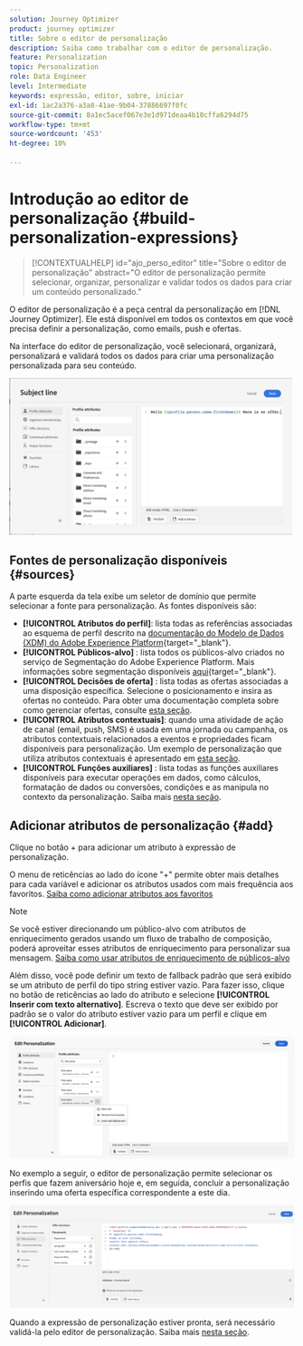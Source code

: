 ```yaml
---
solution: Journey Optimizer
product: journey optimizer
title: Sobre o editor de personalização
description: Saiba como trabalhar com o editor de personalização.
feature: Personalization
topic: Personalization
role: Data Engineer
level: Intermediate
keywords: expressão, editor, sobre, iniciar
exl-id: 1ac2a376-a3a8-41ae-9b04-37886697f0fc
source-git-commit: 8a1ec5acef067e3e1d971deaa4b10cffa6294d75
workflow-type: tm+mt
source-wordcount: '453'
ht-degree: 10%

---
```


# Introdução ao editor de personalização {#build-personalization-expressions}

>[!CONTEXTUALHELP]
>id="ajo_perso_editor"
>title="Sobre o editor de personalização"
>abstract="O editor de personalização permite selecionar, organizar, personalizar e validar todos os dados para criar um conteúdo personalizado."

O editor de personalização é a peça central da personalização em [!DNL Journey Optimizer]. Ele está disponível em todos os contextos em que você precisa definir a personalização, como emails, push e ofertas.

Na interface do editor de personalização, você selecionará, organizará, personalizará e validará todos os dados para criar uma personalização personalizada para seu conteúdo.

![](assets/perso_ee1.png)

## Fontes de personalização disponíveis {#sources}

A parte esquerda da tela exibe um seletor de domínio que permite selecionar a fonte para personalização. As fontes disponíveis são:

* **[!UICONTROL Atributos do perfil]**: lista todas as referências associadas ao esquema de perfil descrito na [documentação do Modelo de Dados (XDM) do Adobe Experience Platform](https://experienceleague.adobe.com/docs/experience-platform/xdm/home.html?lang=pt-BR){target="_blank"}.
* **[!UICONTROL Públicos-alvo]** : lista todos os públicos-alvo criados no serviço de Segmentação do Adobe Experience Platform. Mais informações sobre segmentação disponíveis [aqui](https://experienceleague.adobe.com/docs/experience-platform/segmentation/home.html?lang=pt-BR){target="_blank"}.
* **[!UICONTROL Decisões de oferta]** : lista todas as ofertas associadas a uma disposição específica. Selecione o posicionamento e insira as ofertas no conteúdo. Para obter uma documentação completa sobre como gerenciar ofertas, consulte [esta seção](../offers/get-started/starting-offer-decisioning.md).
* **[!UICONTROL Atributos contextuais]**: quando uma atividade de ação de canal (email, push, SMS) é usada em uma jornada ou campanha, os atributos contextuais relacionados a eventos e propriedades ficam disponíveis para personalização. Um exemplo de personalização que utiliza atributos contextuais é apresentado em [esta seção](personalization-use-case.md).
* **[!UICONTROL Funções auxiliares]** : lista todas as funções auxiliares disponíveis para executar operações em dados, como cálculos, formatação de dados ou conversões, condições e as manipula no contexto da personalização. Saiba mais [nesta seção](functions/functions.md).

## Adicionar atributos de personalização {#add}

Clique no botão + para adicionar um atributo à expressão de personalização.

O menu de reticências ao lado do ícone &quot;+&quot; permite obter mais detalhes para cada variável e adicionar os atributos usados com mais frequência aos favoritos. [Saiba como adicionar atributos aos favoritos](personalization-favorites.md)

>[!NOTE]
>
>Se você estiver direcionando um público-alvo com atributos de enriquecimento gerados usando um fluxo de trabalho de composição, poderá aproveitar esses atributos de enriquecimento para personalizar sua mensagem. [Saiba como usar atributos de enriquecimento de públicos-alvo](../audience/about-audiences.md#enrichment)

Além disso, você pode definir um texto de fallback padrão que será exibido se um atributo de perfil do tipo string estiver vazio. Para fazer isso, clique no botão de reticências ao lado do atributo e selecione **[!UICONTROL Inserir com texto alternativo]**. Escreva o texto que deve ser exibido por padrão se o valor do atributo estiver vazio para um perfil e clique em **[!UICONTROL Adicionar]**.

![](assets/attribute-details.png)

No exemplo a seguir, o editor de personalização permite selecionar os perfis que fazem aniversário hoje e, em seguida, concluir a personalização inserindo uma oferta específica correspondente a este dia.

![](assets/perso_ee2.png)

Quando a expressão de personalização estiver pronta, será necessário validá-la pelo editor de personalização. Saiba mais [nesta seção](personalization-validation.md).
